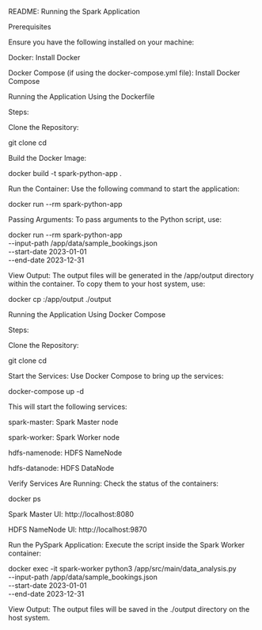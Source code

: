 README: Running the Spark Application

Prerequisites

Ensure you have the following installed on your machine:

Docker: Install Docker

Docker Compose (if using the docker-compose.yml file): Install Docker Compose

Running the Application Using the Dockerfile

Steps:

Clone the Repository:

git clone <repository-url>
cd <repository-directory>

Build the Docker Image:

docker build -t spark-python-app .

Run the Container:
Use the following command to start the application:

docker run --rm spark-python-app

Passing Arguments:
To pass arguments to the Python script, use:

docker run --rm spark-python-app \
    --input-path /app/data/sample_bookings.json \
    --start-date 2023-01-01 \
    --end-date 2023-12-31

View Output:
The output files will be generated in the /app/output directory within the container. To copy them to your host system, use:

docker cp <container-id>:/app/output ./output

Running the Application Using Docker Compose

Steps:

Clone the Repository:

git clone <repository-url>
cd <repository-directory>

Start the Services:
Use Docker Compose to bring up the services:

docker-compose up -d

This will start the following services:

spark-master: Spark Master node

spark-worker: Spark Worker node

hdfs-namenode: HDFS NameNode

hdfs-datanode: HDFS DataNode

Verify Services Are Running:
Check the status of the containers:

docker ps

Spark Master UI: http://localhost:8080

HDFS NameNode UI: http://localhost:9870

Run the PySpark Application:
Execute the script inside the Spark Worker container:

docker exec -it spark-worker python3 /app/src/main/data_analysis.py \
    --input-path /app/data/sample_bookings.json \
    --start-date 2023-01-01 \
    --end-date 2023-12-31

View Output:
The output files will be saved in the ./output directory on the host system.

